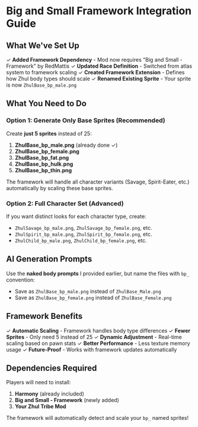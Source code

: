 # Big and Small Framework Integration Guide

## What We've Set Up

✓ **Added Framework Dependency** - Mod now requires "Big and Small - Framework" by RedMattis
✓ **Updated Race Definition** - Switched from atlas system to framework scaling
✓ **Created Framework Extension** - Defines how Zhul body types should scale
✓ **Renamed Existing Sprite** - Your sprite is now `ZhulBase_bp_male.png`

## What You Need to Do

### Option 1: Generate Only Base Sprites (Recommended)
Create **just 5 sprites** instead of 25:

1. **ZhulBase_bp_male.png** (already done ✓)
2. **ZhulBase_bp_female.png** 
3. **ZhulBase_bp_fat.png**
4. **ZhulBase_bp_hulk.png** 
5. **ZhulBase_bp_thin.png**

The framework will handle all character variants (Savage, Spirit-Eater, etc.) automatically by scaling these base sprites.

### Option 2: Full Character Set (Advanced)
If you want distinct looks for each character type, create:
- `ZhulSavage_bp_male.png`, `ZhulSavage_bp_female.png`, etc.
- `ZhulSpirit_bp_male.png`, `ZhulSpirit_bp_female.png`, etc. 
- `ZhulChild_bp_male.png`, `ZhulChild_bp_female.png`, etc.

## AI Generation Prompts

Use the **naked body prompts** I provided earlier, but name the files with `bp_` convention:
- Save as `ZhulBase_bp_male.png` instead of `ZhulBase_Male.png`
- Save as `ZhulBase_bp_female.png` instead of `ZhulBase_Female.png`

## Framework Benefits

✓ **Automatic Scaling** - Framework handles body type differences
✓ **Fewer Sprites** - Only need 5 instead of 25
✓ **Dynamic Adjustment** - Real-time scaling based on pawn stats
✓ **Better Performance** - Less texture memory usage
✓ **Future-Proof** - Works with framework updates automatically

## Dependencies Required

Players will need to install:
1. **Harmony** (already included)
2. **Big and Small - Framework** (newly added)
3. **Your Zhul Tribe Mod**

The framework will automatically detect and scale your `bp_` named sprites!